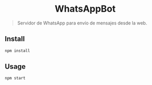 <h1 align="center">WhatsAppBot</h1>

> Servidor de WhatsApp para envío de mensajes desde la web.

## Install

```sh
npm install
```

## Usage

```sh
npm start
```
